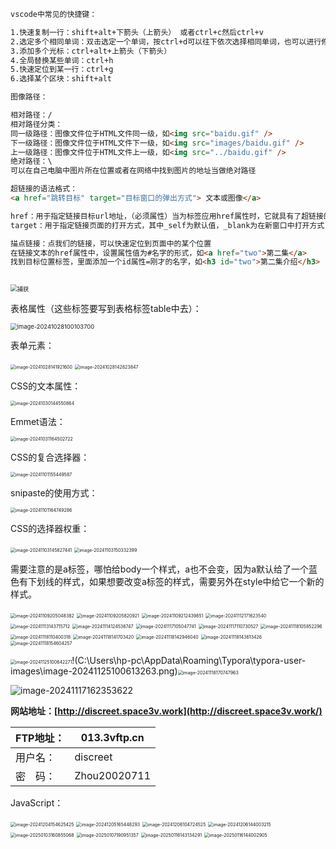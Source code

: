 

```html
vscode中常见的快捷键：

1.快速复制一行：shift+alt+下箭头（上箭头） 或者ctrl+c然后ctrl+v
2.选定多个相同单词：双击选定一个单词，按ctrl+d可以往下依次选择相同单词，也可以进行修改
3.添加多个光标：ctrl+alt+上箭头（下箭头）
4.全局替换某些单词：ctrl+h
5.快速定位到某一行：ctrl+g
6.选择某个区块：shift+alt

图像路径：

相对路径：/
相对路径分类：
同一级路径：图像文件位于HTML文件同一级，如<img src="baidu.gif" />
下一级路径：图像文件位于HTML文件下一级，如<img src="images/baidu.gif" />
上一级路径：图像文件位于HTML文件上一级，如<img src="../baidu.gif" />
绝对路径：\
可以在自己电脑中图片所在位置或者在网络中找到图片的地址当做绝对路径

超链接的语法格式：
<a href="跳转目标" target="目标窗口的弹出方式"> 文本或图像</a>

href：用于指定链接目标url地址，（必须属性）当为标签应用href属性时，它就具有了超链接的功能
target：用于指定链接页面的打开方式，其中_self为默认值，_blank为在新窗口中打开方式

描点链接：点我们的链接，可以快速定位到页面中的某个位置
在链接文本的href属性中，设置属性值为#名字的形式，如<a href="two">第二集</a>
找到目标位置标签，里面添加一个id属性=刚才的名字，如<h3 id="two">第二集介绍</h3>



```

<img src="https://starstar-blog.oss-cn-chengdu.aliyuncs.com/img/%E6%8D%95%E8%8E%B7.PNG" alt="捕获" style="zoom: 67%;" />

表格属性（这些标签要写到表格标签table中去）：

<img src="https://starstar-blog.oss-cn-chengdu.aliyuncs.com/img/image-20241028100103700.png" alt="image-20241028100103700" style="zoom: 67%;" />

表单元素：

<img src="https://starstar-blog.oss-cn-chengdu.aliyuncs.com/img/image-20241028141921600.png" alt="image-20241028141921600" style="zoom:50%;" />

<img src="https://starstar-blog.oss-cn-chengdu.aliyuncs.com/img/image-20241028142823847.png" alt="image-20241028142823847" style="zoom: 50%;" />

CSS的文本属性：

<img src="https://starstar-blog.oss-cn-chengdu.aliyuncs.com/img/image-20241030144550864.png" alt="image-20241030144550864" style="zoom:50%;" />



Emmet语法：

<img src="https://starstar-blog.oss-cn-chengdu.aliyuncs.com/img/image-20241031164502722.png" alt="image-20241031164502722" style="zoom:50%;" />

CSS的复合选择器：

<img src="https://starstar-blog.oss-cn-chengdu.aliyuncs.com/img/image-20241101155449587.png" alt="image-20241101155449587" style="zoom:50%;" />

snipaste的使用方式：

<img src="https://starstar-blog.oss-cn-chengdu.aliyuncs.com/img/image-20241101164749286.png" alt="image-20241101164749286" style="zoom:50%;" />

CSS的选择器权重：

<img src="https://starstar-blog.oss-cn-chengdu.aliyuncs.com/img/image-20241103145827441.png" alt="image-20241103145827441" style="zoom:50%;" />

<img src="https://starstar-blog.oss-cn-chengdu.aliyuncs.com/img/image-20241103150332399.png" alt="image-20241103150332399" style="zoom:50%;" />

需要注意的是a标签，哪怕给body一个样式，a也不会变，因为a默认给了一个蓝色有下划线的样式，如果想要改变a标签的样式，需要另外在style中给它一个新的样式。



<img src="https://starstar-blog.oss-cn-chengdu.aliyuncs.com/img/image-20241109205048382.png" alt="image-20241109205048382" style="zoom:50%;" />



<img src="https://starstar-blog.oss-cn-chengdu.aliyuncs.com/img/image-20241109205820921.png" alt="image-20241109205820921" style="zoom:50%;" />



<img src="https://starstar-blog.oss-cn-chengdu.aliyuncs.com/img/image-20241109212439851.png" alt="image-20241109212439851" style="zoom:50%;" />

<img src="https://starstar-blog.oss-cn-chengdu.aliyuncs.com/img/image-20241112171623540.png" alt="image-20241112171623540" style="zoom:50%;" />

<img src="https://starstar-blog.oss-cn-chengdu.aliyuncs.com/img/image-20241113143715712.png" alt="image-20241113143715712" style="zoom:50%;" />

<img src="https://starstar-blog.oss-cn-chengdu.aliyuncs.com/img/image-20241114124536747.png" alt="image-20241114124536747" style="zoom:50%;" />



<img src="C:\Users\hp-pc\AppData\Roaming\Typora\typora-user-images\image-20241117105047741.png" alt="image-20241117105047741" style="zoom:50%;" />

<img src="https://starstar-blog.oss-cn-chengdu.aliyuncs.com/img/image-20241117110730527.png" alt="image-20241117110730527" style="zoom:50%;" />

<img src="https://starstar-blog.oss-cn-chengdu.aliyuncs.com/img/image-20241118105852296.png" alt="image-20241118105852296" style="zoom:50%;" />



<img src="https://starstar-blog.oss-cn-chengdu.aliyuncs.com/img/image-20241118110400318.png" alt="image-20241118110400318" style="zoom:50%;" />

<img src="https://starstar-blog.oss-cn-chengdu.aliyuncs.com/img/image-20241118141703420.png" alt="image-20241118141703420" style="zoom:50%;" />

<img src="https://starstar-blog.oss-cn-chengdu.aliyuncs.com/img/image-20241118142946040.png" alt="image-20241118142946040" style="zoom:50%;" />

<img src="https://starstar-blog.oss-cn-chengdu.aliyuncs.com/img/image-20241118143613426.png" alt="image-20241118143613426" style="zoom:50%;" />

<img src="https://starstar-blog.oss-cn-chengdu.aliyuncs.com/img/image-20241118154604257.png" alt="image-20241118154604257" style="zoom:50%;" />



<img src="https://starstar-blog.oss-cn-chengdu.aliyuncs.com/img/image-20241125100642271.png" alt="image-20241125100642271" style="zoom:50%;" />!(C:\Users\hp-pc\AppData\Roaming\Typora\typora-user-images\image-20241125100613263.png)<img src="https://starstar-blog.oss-cn-chengdu.aliyuncs.com/img/image-20241118170747963.png" alt="image-20241118170747963" style="zoom:50%;" />

![image-20241117162353622](C:\Users\hp-pc\AppData\Roaming\Typora\typora-user-images\image-20241117162353622.png)

**网站地址：[http://discreet.space3v.work](http://discreet.space3v.work/)**

| FTP地址： | 013.3vftp.cn |
| --------- | ------------ |
| 用户名：  | discreet     |
| 密　码：  | Zhou20020711 |









JavaScript：

<img src="C:\Users\hp-pc\AppData\Roaming\Typora\typora-user-images\image-20241204154625425.png" alt="image-20241204154625425" style="zoom:50%;" />

<img src="C:\Users\hp-pc\AppData\Roaming\Typora\typora-user-images\image-20241205165448293.png" alt="image-20241205165448293" style="zoom:50%;" />

<img src="C:\Users\hp-pc\AppData\Roaming\Typora\typora-user-images\image-20241206104724525.png" alt="image-20241206104724525" style="zoom:50%;" />

<img src="https://starstar-blog.oss-cn-chengdu.aliyuncs.com/img/image-20241206144003215.png" alt="image-20241206144003215" style="zoom:50%;" />





<img src="https://starstar-blog.oss-cn-chengdu.aliyuncs.com/img/image-20250103160855068.png" alt="image-20250103160855068" style="zoom:50%;" />

<img src="https://starstar-blog.oss-cn-chengdu.aliyuncs.com/img/image-20250107190951357.png" alt="image-20250107190951357" style="zoom:50%;" />



<img src="C:\Users\hp-pc\AppData\Roaming\Typora\typora-user-images\image-20250116143134291.png" alt="image-20250116143134291" style="zoom:50%;" />

<img src="C:\Users\hp-pc\AppData\Roaming\Typora\typora-user-images\image-20250116144002905.png" alt="image-20250116144002905" style="zoom:50%;" />
